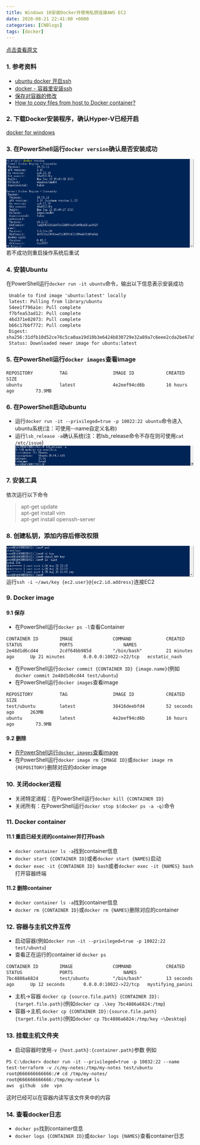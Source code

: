 ```yaml
---
title: Windows 10安装Docker并使用私钥连接AWS EC2  
date: 2020-08-21 22:41:00 +0800  
categories: [CNBlogs]  
tags: [docker]  
---
```

<a href="https://www.cnblogs.com/hiver/p/13543739.html" target="_blank">点击查看原文</a>  
### 1. 参考资料
+ [ubuntu docker 开启ssh](https://blog.csdn.net/qq_27068845/article/details/77015432)
+ [docker - 容器里安装ssh](https://www.cnblogs.com/sunshine-2015/p/6384471.html)
+ [保存对容器的修改](https://www.docker.org.cn/book/docker/docer-save-changes-10.html)
+ [How to copy files from host to Docker container?](https://stackoverflow.com/questions/22907231/how-to-copy-files-from-host-to-docker-container)

### 2. 下载Docker安装程序，确认Hyper-V已经开启
[docker for windows](https://docs.docker.com/docker-for-windows/install/)

### 3. 在PowerShell运行`docker version`确认是否安装成功
![](/assets/img/202008/571584-20200821215636042-54529853.png)
若不成功则重启操作系统后重试

### 4. 安装Ubuntu
在PowerShell运行`docker run -it ubuntu`命令，输出以下信息表示安装成功
```
 Unable to find image 'ubuntu:latest' locally
 latest: Pulling from library/ubuntu
 54ee1f796a1e: Pull complete
 f7bfea53ad12: Pull complete
 46d371e02073: Pull complete
 b66c17bbf772: Pull complete
 Digest: sha256:31dfb10d52ce76c5ca0aa19d10b3e6424b830729e32a89a7c6eee2cda2be67a5
 Status: Downloaded newer image for ubuntu:latest
```

### 5. <a href="#" name="5" style="text-decoration:none;color:inherit">在PowerShell运行`docker images`查看image</a>
```
REPOSITORY          TAG                 IMAGE ID            CREATED             SIZE
ubuntu              latest              4e2eef94cd6b        16 hours ago        73.9MB
```

### 6. 在PowerShell启动ubuntu
* 运行`docker run -it --privileged=true -p 10022:22 ubuntu`命令进入ubuntu系统(注：可使用--name自定义名称)
* 运行`lsb_release -a`确认系统(注：若lsb_release命令不存在则可使用`cat /etc/issue`)
![](/assets/img/202008/571584-20200821220711165-954935248.png)

### 7. 安装工具
依次运行以下命令
> apt-get update  
 apt-get install vim  
 apt-get install openssh-server  

### 8. 创建私钥，添加内容后修改权限
![](/assets/img/202008/571584-20200821221938853-816927086.png)
运行`ssh -i ~/aws/key {ec2.user}@{ec2.id.address}`连接EC2

### 9. Docker image

#### 9.1 保存
* 在PowerShell运行`docker ps -l`查看Container
```
CONTAINER ID        IMAGE               COMMAND             CREATED             STATUS              PORTS                   NAMES
2e48d1d6cd44        2cdf64bb985d        "/bin/bash"         21 minutes ago      Up 21 minutes       0.0.0.0:10022->22/tcp   ecstatic_nash
```
* 在PowerShell运行`docker commit {CONTAINER ID} {image.name}`(例如`docker commit 2e48d1d6cd44 test/ubuntu`)
* 在PowerShell运行`docker images`查看image
```
REPOSITORY          TAG                 IMAGE ID            CREATED             SIZE
test/ubuntu         latest              38416deebfd4        52 seconds ago      263MB
ubuntu              latest              4e2eef94cd6b        16 hours ago        73.9MB
```

#### 9.2 删除
* [在PowerShell运行`docker images`查看image](#5)
* 在PowerShell运行`docker image rm {IMAGE ID}`或`docker image rm {REPOSITORY}`删除对应的docker image

### 10. 关闭docker进程
* 关闭特定进程：在PowerShell运行`docker kill {CONTAINER ID}`
* 关闭所有：在PowerShell运行`docker stop $(docker ps -a -q)`命令

### 11. Docker container
#### 11.1 重启已经关闭的container并打开bash
* `docker container ls -a`找到container信息
* `docker start {CONTAINER ID}`或者`docker start {NAMES}`启动
* `docker exec -it {CONTAINER ID} bash`或者`docker exec -it {NAMES} bash`打开容器终端

#### 11.2 删除container
* `docker container ls -a`找到container信息
* `docker rm {CONTAINER ID}`或`docker rm {NAMES}`删除对应的container

### 12. 容器与主机文件互传
* 启动容器(例如`docker run -it --privileged=true -p 10022:22 test/ubuntu`)
* 查看正在运行的container id `docker ps`
```
CONTAINER ID        IMAGE               COMMAND             CREATED             STATUS              PORTS                   NAMES
7bc4886a6824        test/ubuntu         "/bin/bash"         13 seconds ago      Up 12 seconds       0.0.0.0:10022->22/tcp   mystifying_panini
```
* 主机->容器 `docker cp {source.file.path} {CONTAINER ID}:{target.file.path}`(例如`docker cp .\key 7bc4886a6824:/tmp`)
* 容器->主机 `docker cp {CONTAINER ID}:{source.file.path} {target.file.path}`(例如`docker cp 7bc4886a6824:/tmp/key ~\Desktop`) 

### 13. 挂载主机文件夹
* 启动容器时使用`-v {host.path}:{container.path}`参数
例如
```
PS C:\docker> docker run -it --privileged=true -p 10032:22 --name test-terraform -v /c/my-notes:/tmp/my-notes test/ubuntu
root@666666666666:/# cd /tmp/my-notes/
root@666666666666:/tmp/my-notes# ls
aws  github  ide  vpn
```
这时已经可以在容器内读写该文件夹中的内容

### 14. 查看docker日志
* `docker ps`找到container信息
* `docker logs {CONTAINER ID}`或`docker logs {NAMES}`查看container日志
